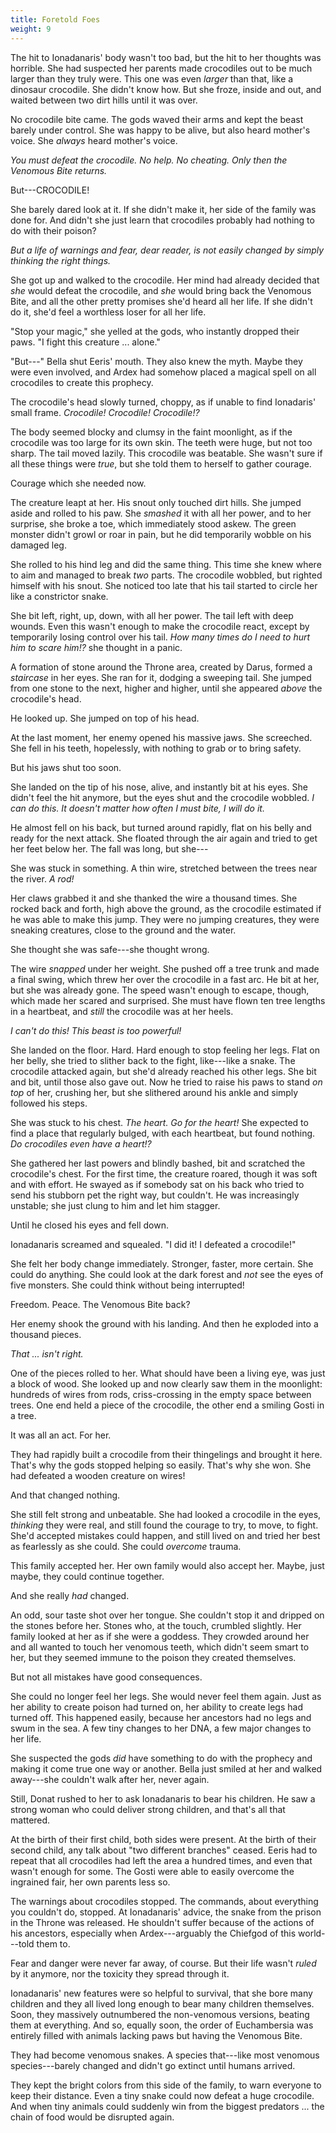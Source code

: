 ```yaml
---
title: Foretold Foes
weight: 9
---
```

The hit to Ionadanaris' body wasn't too bad, but the hit to her thoughts was horrible. She had suspected her parents made crocodiles out to be much larger than they truly were. This one was even _larger_ than that, like a dinosaur crocodile. She didn't know how. But she froze, inside and out, and waited between two dirt hills until it was over.

No crocodile bite came. The gods waved their arms and kept the beast barely under control. She was happy to be alive, but also heard mother's voice. She _always_ heard mother's voice. 

_You must defeat the crocodile. No help. No cheating. Only then the Venomous Bite returns._

But---CROCODILE!

She barely dared look at it. If she didn't make it, her side of the family was done for. And didn't she just learn that crocodiles probably had nothing to do with their poison?

_But a life of warnings and fear, dear reader, is not easily changed by simply thinking the right things._

She got up and walked to the crocodile. Her mind had already decided that _she_ would defeat the crocodile, and _she_ would bring back the Venomous Bite, and all the other pretty promises she'd heard all her life. If she didn't do it, she'd feel a worthless loser for all her life.

"Stop your magic," she yelled at the gods, who instantly dropped their paws. "I fight this creature ... alone."

"But---" Bella shut Eeris' mouth. They also knew the myth. Maybe they were even involved, and Ardex had somehow placed a magical spell on all crocodiles to create this prophecy.

The crocodile's head slowly turned, choppy, as if unable to find Ionadaris' small frame. _Crocodile! Crocodile! Crocodile!?_

The body seemed blocky and clumsy in the faint moonlight, as if the crocodile was too large for its own skin. The teeth were huge, but not too sharp. The tail moved lazily. This crocodile was beatable. She wasn't sure if all these things were _true_, but she told them to herself to gather courage.

Courage which she needed now.

The creature leapt at her. His snout only touched dirt hills. She jumped aside and rolled to his paw. She _smashed_ it with all her power, and to her surprise, she broke a toe, which immediately stood askew. The green monster didn't growl or roar in pain, but he did temporarily wobble on his damaged leg.

She rolled to his hind leg and did the same thing. This time she knew where to aim and managed to break _two_ parts. The crocodile wobbled, but righted himself with his snout. She noticed too late that his tail started to circle her like a constrictor snake.

She bit left, right, up, down, with all her power. The tail left with deep wounds. Even this wasn't enough to make the crocodile react, except by temporarily losing control over his tail. _How many times do I need to hurt him to scare him!?_ she thought in a panic.

A formation of stone around the Throne area, created by Darus, formed a _staircase_ in her eyes. She ran for it, dodging a sweeping tail. She jumped from one stone to the next, higher and higher, until she appeared _above_ the crocodile's head.

He looked up. She jumped on top of his head.

At the last moment, her enemy opened his massive jaws. She screeched. She fell in his teeth, hopelessly, with nothing to grab or to bring safety.

But his jaws shut too soon.

She landed on the tip of his nose, alive, and instantly bit at his eyes. She didn't feel the hit anymore, but the eyes shut and the crocodile wobbled. _I can do this. It doesn't matter how often I must bite, I will do it._

He almost fell on his back, but turned around rapidly, flat on his belly and ready for the next attack. She floated through the air again and tried to get her feet below her. The fall was long, but she---

She was stuck in something. A thin wire, stretched between the trees near the river. _A rod!_

Her claws grabbed it and she thanked the wire a thousand times. She rocked back and forth, high above the ground, as the crocodile estimated if he was able to make this jump. They were no jumping creatures, they were sneaking creatures, close to the ground and the water. 

She thought she was safe---she thought wrong.

The wire _snapped_ under her weight. She pushed off a tree trunk and made a final swing, which threw her over the crocodile in a fast arc. He bit at her, but she was already gone. The speed wasn't enough to escape, though, which made her scared and surprised. She must have flown ten tree lengths in a heartbeat, and _still_ the crocodile was at her heels.

_I can't do this! This beast is too powerful!_

She landed on the floor. Hard. Hard enough to stop feeling her legs. Flat on her belly, she tried to slither back to the fight, like---like a snake. The crocodile attacked again, but she'd already reached his other legs. She bit and bit, until those also gave out. Now he tried to raise his paws to stand _on top_ of her, crushing her, but she slithered around his ankle and simply followed his steps.

She was stuck to his chest. _The heart. Go for the heart!_ She expected to find a place that regularly bulged, with each heartbeat, but found nothing. _Do crocodiles even have a heart!?_

She gathered her last powers and blindly bashed, bit and scratched the crocodile's chest. For the first time, the creature roared, though it was soft and with effort. He swayed as if somebody sat on his back who tried to send his stubborn pet the right way, but couldn't. He was increasingly unstable; she just clung to him and let him stagger.

Until he closed his eyes and fell down.

Ionadanaris screamed and squealed. "I did it! I defeated a crocodile!"

She felt her body change immediately. Stronger, faster, more certain. She could do anything. She could look at the dark forest and _not_ see the eyes of five monsters. She could think without being interrupted!

Freedom. Peace. The Venomous Bite back?

Her enemy shook the ground with his landing. And then he exploded into a thousand pieces.

_That ... isn't right._

One of the pieces rolled to her. What should have been a living eye, was just a block of wood. She looked up and now clearly saw them in the moonlight: hundreds of wires from rods, criss-crossing in the empty space between trees. One end held a piece of the crocodile, the other end a smiling Gosti in a tree.

It was all an act. For her.

They had rapidly built a crocodile from their thingelings and brought it here. That's why the gods stopped helping so easily. That's why she won. She had defeated a wooden creature on wires!

And that changed nothing.

She still felt strong and unbeatable. She had looked a crocodile in the eyes, _thinking_ they were real, and still found the courage to try, to move, to fight. She'd accepted mistakes could happen, and still lived on and tried her best as fearlessly as she could. She could _overcome_ trauma.

This family accepted her. Her own family would also accept her. Maybe, just maybe, they could continue together.

And she really _had_ changed.

An odd, sour taste shot over her tongue. She couldn't stop it and dripped on the stones before her. Stones who, at the touch, crumbled slightly. Her family looked at her as if she were a goddess. They crowded around her and all wanted to touch her venomous teeth, which didn't seem smart to her, but they seemed immune to the poison they created themselves.

But not all mistakes have good consequences.

She could no longer feel her legs. She would never feel them again. Just as her ability to create poison had turned on, her ability to create legs had turned off. This happened easily, because her ancestors had no legs and swum in the sea. A few tiny changes to her DNA, a few major changes to her life. 

She suspected the gods _did_ have something to do with the prophecy and making it come true one way or another. Bella just smiled at her and walked away---she couldn't walk after her, never again.

Still, Donat rushed to her to ask Ionadanaris to bear his children. He saw a strong woman who could deliver strong children, and that's all that mattered.

At the birth of their first child, both sides were present. At the birth of their second child, any talk about "two different branches" ceased. Eeris had to repeat that all crocodiles had left the area a hundred times, and even that wasn't enough for some. The Gosti were able to easily overcome the ingrained fair, her own parents less so.

The warnings about crocodiles stopped. The commands, about everything you couldn't do, stopped. At Ionadanaris' advice, the snake from the prison in the Throne was released. He shouldn't suffer because of the actions of his ancestors, especially when Ardex---arguably the Chiefgod of this world---told them to.

Fear and danger were never far away, of course. But their life wasn't _ruled_ by it anymore, nor the toxicity they spread through it.

Ionadanaris' new features were so helpful to survival, that she bore many children and they all lived long enough to bear many children themselves. Soon, they massively outnumbered the non-venomous versions, beating them at everything. And so, equally soon, the order of Euchambersia was entirely filled with animals lacking paws but having the Venomous Bite.

They had become venomous snakes. A species that---like most venomous species---barely changed and didn't go extinct until humans arrived.

They kept the bright colors from this side of the family, to warn everyone to keep their distance. Even a tiny snake could now defeat a huge crocodile. And when tiny animals could suddenly win from the biggest predators ... the chain of food would be disrupted again.